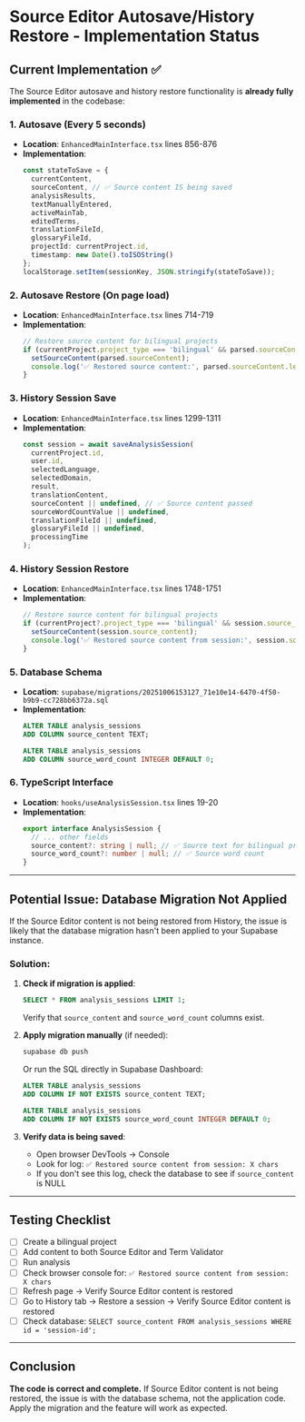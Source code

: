 # Source Editor Autosave/History Restore - Implementation Status

## Current Implementation ✅

The Source Editor autosave and history restore functionality is **already fully implemented** in the codebase:

### 1. **Autosave (Every 5 seconds)**
- **Location**: `EnhancedMainInterface.tsx` lines 856-876
- **Implementation**:
  ```typescript
  const stateToSave = {
    currentContent,
    sourceContent, // ✅ Source content IS being saved
    analysisResults,
    textManuallyEntered,
    activeMainTab,
    editedTerms,
    translationFileId,
    glossaryFileId,
    projectId: currentProject.id,
    timestamp: new Date().toISOString()
  };
  localStorage.setItem(sessionKey, JSON.stringify(stateToSave));
  ```

### 2. **Autosave Restore (On page load)**
- **Location**: `EnhancedMainInterface.tsx` lines 714-719
- **Implementation**:
  ```typescript
  // Restore source content for bilingual projects
  if (currentProject.project_type === 'bilingual' && parsed.sourceContent) {
    setSourceContent(parsed.sourceContent);
    console.log('✅ Restored source content:', parsed.sourceContent.length, 'chars');
  }
  ```

### 3. **History Session Save**
- **Location**: `EnhancedMainInterface.tsx` lines 1299-1311
- **Implementation**:
  ```typescript
  const session = await saveAnalysisSession(
    currentProject.id, 
    user.id, 
    selectedLanguage, 
    selectedDomain, 
    result, 
    translationContent,
    sourceContent || undefined, // ✅ Source content passed
    sourceWordCountValue || undefined,
    translationFileId || undefined, 
    glossaryFileId || undefined, 
    processingTime
  );
  ```

### 4. **History Session Restore**
- **Location**: `EnhancedMainInterface.tsx` lines 1748-1751
- **Implementation**:
  ```typescript
  // Restore source content for bilingual projects
  if (currentProject?.project_type === 'bilingual' && session.source_content) {
    setSourceContent(session.source_content);
    console.log('✅ Restored source content from session:', session.source_content.length, 'chars');
  }
  ```

### 5. **Database Schema**
- **Location**: `supabase/migrations/20251006153127_71e10e14-6470-4f50-b9b9-cc728bb6372a.sql`
- **Implementation**:
  ```sql
  ALTER TABLE analysis_sessions 
  ADD COLUMN source_content TEXT;
  
  ALTER TABLE analysis_sessions 
  ADD COLUMN source_word_count INTEGER DEFAULT 0;
  ```

### 6. **TypeScript Interface**
- **Location**: `hooks/useAnalysisSession.tsx` lines 19-20
- **Implementation**:
  ```typescript
  export interface AnalysisSession {
    // ... other fields
    source_content?: string | null; // ✅ Source text for bilingual projects
    source_word_count?: number | null; // ✅ Source word count
  }
  ```

---

## Potential Issue: Database Migration Not Applied

If the Source Editor content is not being restored from History, the issue is likely that the database migration hasn't been applied to your Supabase instance.

### Solution:

1. **Check if migration is applied**:
   ```sql
   SELECT * FROM analysis_sessions LIMIT 1;
   ```
   Verify that `source_content` and `source_word_count` columns exist.

2. **Apply migration manually** (if needed):
   ```bash
   supabase db push
   ```
   Or run the SQL directly in Supabase Dashboard:
   ```sql
   ALTER TABLE analysis_sessions 
   ADD COLUMN IF NOT EXISTS source_content TEXT;
   
   ALTER TABLE analysis_sessions 
   ADD COLUMN IF NOT EXISTS source_word_count INTEGER DEFAULT 0;
   ```

3. **Verify data is being saved**:
   - Open browser DevTools → Console
   - Look for log: `✅ Restored source content from session: X chars`
   - If you don't see this log, check the database to see if `source_content` is NULL

---

## Testing Checklist

- [ ] Create a bilingual project
- [ ] Add content to both Source Editor and Term Validator
- [ ] Run analysis
- [ ] Check browser console for: `✅ Restored source content from session: X chars`
- [ ] Refresh page → Verify Source Editor content is restored
- [ ] Go to History tab → Restore a session → Verify Source Editor content is restored
- [ ] Check database: `SELECT source_content FROM analysis_sessions WHERE id = 'session-id';`

---

## Conclusion

**The code is correct and complete.** If Source Editor content is not being restored, the issue is with the database schema, not the application code. Apply the migration and the feature will work as expected.
